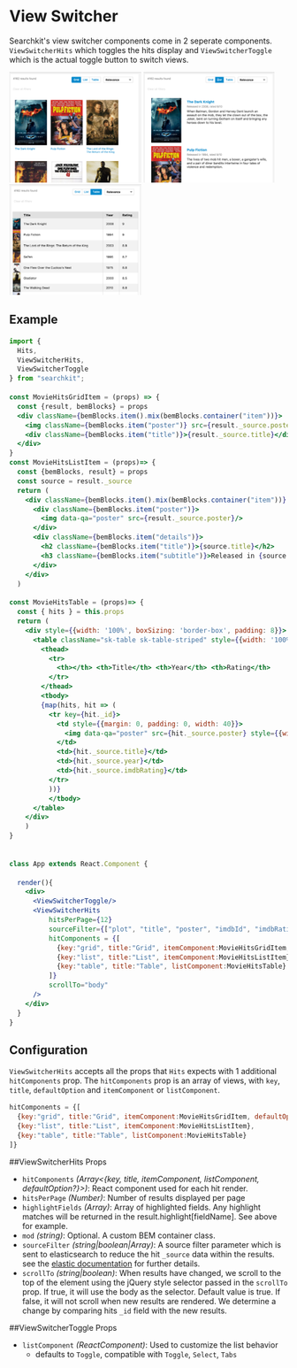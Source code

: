 # View Switcher
Searchkit's view switcher components come in 2 seperate components. `ViewSwitcherHits` which toggles the hits display and `ViewSwitcherToggle` which is the actual toggle button to switch views.

<img src="./assets/view-switch-grid.png" height="200px"/>
<img src="./assets/view-switch-list.png" height="200px"/>
<img src="./assets/view-switch-table.png" height="200px"/>


## Example
```jsx
import {
  Hits,
  ViewSwitcherHits,
  ViewSwitcherToggle  
} from "searchkit";

const MovieHitsGridItem = (props) => {
  const {result, bemBlocks} = props
  <div className={bemBlocks.item().mix(bemBlocks.container("item"))}>
    <img className={bemBlocks.item("poster")} src={result._source.poster}/>
    <div className={bemBlocks.item("title")}>{result._source.title}</div>
  </div>
}
const MovieHitsListItem = (props)=> {
  const {bemBlocks, result} = props  
  const source = result._source
  return (
    <div className={bemBlocks.item().mix(bemBlocks.container("item"))} data-qa="hit">
      <div className={bemBlocks.item("poster")}>
        <img data-qa="poster" src={result._source.poster}/>
      </div>
      <div className={bemBlocks.item("details")}>
        <h2 className={bemBlocks.item("title")}>{source.title}</h2>
        <h3 className={bemBlocks.item("subtitle")}>Released in {source.year}, rated {source.imdbRating}/10</h3>        
      </div>
    </div>
  )

const MovieHitsTable = (props)=> {  
  const { hits } = this.props
  return (
    <div style={{width: '100%', boxSizing: 'border-box', padding: 8}}>
      <table className="sk-table sk-table-striped" style={{width: '100%', boxSizing: 'border-box'}}>
        <thead>
          <tr>
            <th></th> <th>Title</th> <th>Year</th> <th>Rating</th>
          </tr>
        </thead>
        <tbody>
        {map(hits, hit => (
          <tr key={hit._id}>
            <td style={{margin: 0, padding: 0, width: 40}}>
              <img data-qa="poster" src={hit._source.poster} style={{width: 40}}/>
            </td>
            <td>{hit._source.title}</td>
            <td>{hit._source.year}</td>
            <td>{hit._source.imdbRating}</td>
          </tr>
          ))}
          </tbody>
      </table>
    </div>
    )  
}


class App extends React.Component {

  render(){
    <div>
      <ViewSwitcherToggle/>
      <ViewSwitcherHits
          hitsPerPage={12}
          sourceFilter={["plot", "title", "poster", "imdbId", "imdbRating", "year"]}
          hitComponents = {[
            {key:"grid", title:"Grid", itemComponent:MovieHitsGridItem, defaultOption:true},
            {key:"list", title:"List", itemComponent:MovieHitsListItem},
            {key:"table", title:"Table", listComponent:MovieHitsTable}
          ]}
          scrollTo="body"
      />
    </div>
  }
}
```

## Configuration
`ViewSwitcherHits` accepts all the props that `Hits` expects with 1 additional `hitComponents` prop.
The `hitComponents` prop is an array of views, with `key`, `title`, `defaultOption` and `itemComponent` or `listComponent`.

```jsx
hitComponents = {[
  {key:"grid", title:"Grid", itemComponent:MovieHitsGridItem, defaultOption:true},
  {key:"list", title:"List", itemComponent:MovieHitsListItem},
  {key:"table", title:"Table", listComponent:MovieHitsTable}
]}
```

##ViewSwitcherHits Props
- `hitComponents` *(Array<{key, title, itemComponent, listComponent, defaultOption?}>)*: React component used for each hit render.
- `hitsPerPage` *(Number)*: Number of results displayed per page
- `highlightFields` *(Array<string>)*: Array of highlighted fields. Any highlight matches will be returned in the result.highlight[fieldName]. See above for example.
- `mod` *(string)*: Optional. A custom BEM container class.
- `sourceFilter` *(string|boolean|Array<string>)*: A source filter parameter which is sent to elasticsearch to reduce the hit `_source` data within the results. see the [elastic documentation](https://www.elastic.co/guide/en/elasticsearch/reference/current/search-request-source-filtering.html) for further details.
- `scrollTo` *(string|boolean)*: When results have changed, we scroll to the top of the element using the jQuery style selector passed in the `scrollTo` prop. If true, it will use the body as the selector.  Default value is true. If false, it will not scroll when new results are rendered. We determine a change by comparing hits `_id` field with the new results.

##ViewSwitcherToggle Props
- `listComponent` *(ReactComponent)*: Used to customize the list behavior
  - defaults to `Toggle`, compatible with `Toggle`, `Select`, `Tabs`
